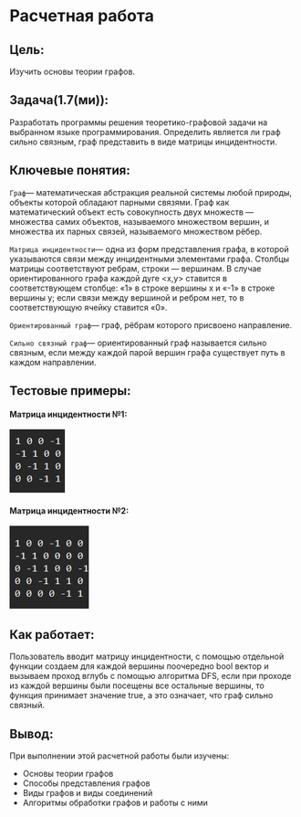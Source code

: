 # Расчетная работа 
## Цель:
Изучить основы теории графов.

## Задача(1.7(ми)):
Разработать программы решения теоретико-графовой задачи на выбранном языке программирования. Определить является ли граф сильно связным,
граф представить в виде матрицы инцидентности.

## Ключевые понятия:
`Граф`— математическая абстракция реальной системы любой природы, объекты которой обладают парными связями. 
Граф как математический объект есть совокупность двух множеств — множества самих объектов, называемого множеством вершин, 
и множества их парных связей, называемого множеством рёбер.

`Матрица инцидентности`— одна из форм представления графа, в которой указываются связи между инцидентными элементами графа.
Столбцы матрицы соответствуют ребрам, строки — вершинам. 
В случае ориентированного графа каждой дуге <x,y> ставится в соответствующем столбце:
«1» в строке вершины x и «-1» в строке вершины y; если связи между вершиной и ребром нет, то в соответствующую ячейку ставится «0».

`Ориентированный граф`— граф, рёбрам которого присвоено направление.

`Сильно связный граф`— ориентированный граф называется сильно связным, если между каждой парой вершин графа существует путь в каждом направлении.

## Тестовые примеры:
#### Матрица инцидентности №1:
![image](Images/Матрица1.png)

#### Матрица инцидентности №2:
![image](Images/Матрица2.png)

## Как работает:
Пользователь вводит матрицу инцидентности, с помощью отдельной функции создаем для каждой вершины поочередно bool
вектор и вызываем проход вглубь с помощью алгоритма DFS, если при проходе из каждой вершины были посещены все остальные вершины, то функция принимает значение true, а это означает, что граф сильно связный.

## Вывод:
При выполнении этой расчетной работы были изучены:

- Основы теории графов
- Способы представления графов
- Виды графов и виды соединений
- Алгоритмы обработки графов и работы с ними


